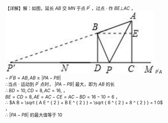 【详解】解：如图，延长 $A B$ 交 $M N$ 于点 $P ^ { \prime }$ ，过点 $\cdot$ 作 $B E \bot A C$ ，
![](<../../qs_image_DB/专题2-1__将军饮马等8类常见最值问题（解析版）/1c8765c026a497f481c5317a6530fce26bf5b85f024cdaf4395225aaae09417c.jpg>)
$P ^ { \prime } A - P ^ { \prime } B = A B , A B \geq \left| P A - P B \right|$   
∴当点 $\cdot$ 运动到 $P ^ { \prime }$ 点时， $\left| P A - P B \right|$ 最大，即为 $A B$ 的长  
$\therefore B D = 1 0 , C D = 8 , A C = 1 6 ,$ ，  
$B E = C D = 8 , A E = A C - C E = A C - B D = 1 6 - 1 0 = 6$ ，  
∴ $A B = \sqrt { A E ^ { 2 } + B E ^ { 2 } } = \sqrt { 6 ^ { 2 } + 8 ^ { 2 } } = 1 0$ ，  
∴ $\left| P A - P B \right|$ 的最大值等于 10
